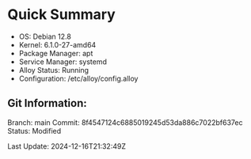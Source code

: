 # Quick Summary
- OS: Debian 12.8
- Kernel: 6.1.0-27-amd64
- Package Manager: apt
- Service Manager: systemd
- Alloy Status: Running
- Configuration: /etc/alloy/config.alloy

Git Information:
---------------
Branch: main
Commit: 8f4547124c6885019245d53da886c7022bf637ec
Status: Modified

Last Update: 2024-12-16T21:32:49Z
